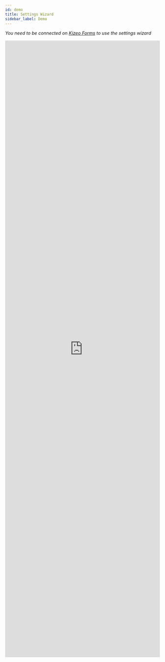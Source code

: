 ```yaml
---
id: demo
title: Settings Wizard
sidebar_label: Demo
---
```


<p style="font-size:11pt; font-style:italic">
    You need to be connected on <a href="https://www.kizeoforms.com/">Kizeo Forms</a> to use the settings wizard
</p>
<iframe src="https://www.kizeoforms.com/dbconnector_wizard.php" frameborder="0" style="width: 100%; height: 2000px"></iframe>